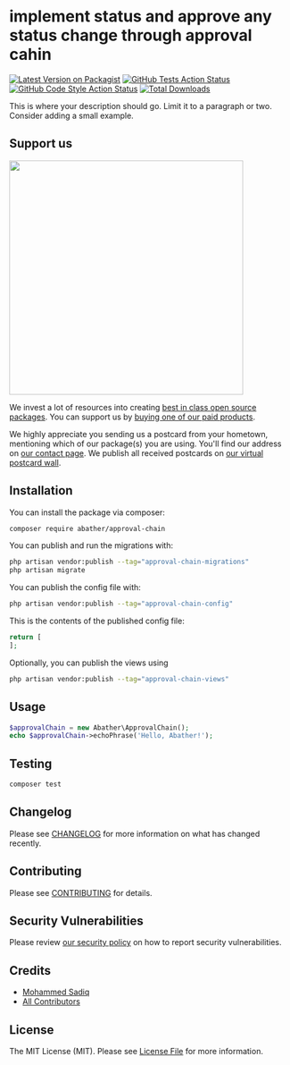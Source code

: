 # implement status and approve any status change through approval cahin

[![Latest Version on Packagist](https://img.shields.io/packagist/v/abather/approval-chain.svg?style=flat-square)](https://packagist.org/packages/abather/approval-chain)
[![GitHub Tests Action Status](https://img.shields.io/github/actions/workflow/status/abather/approval-chain/run-tests.yml?branch=main&label=tests&style=flat-square)](https://github.com/abather/approval-chain/actions?query=workflow%3Arun-tests+branch%3Amain)
[![GitHub Code Style Action Status](https://img.shields.io/github/actions/workflow/status/abather/approval-chain/fix-php-code-style-issues.yml?branch=main&label=code%20style&style=flat-square)](https://github.com/abather/approval-chain/actions?query=workflow%3A"Fix+PHP+code+style+issues"+branch%3Amain)
[![Total Downloads](https://img.shields.io/packagist/dt/abather/approval-chain.svg?style=flat-square)](https://packagist.org/packages/abather/approval-chain)

This is where your description should go. Limit it to a paragraph or two. Consider adding a small example.

## Support us

[<img src="https://github-ads.s3.eu-central-1.amazonaws.com/approval-chain.jpg?t=1" width="419px" />](https://spatie.be/github-ad-click/approval-chain)

We invest a lot of resources into creating [best in class open source packages](https://spatie.be/open-source). You can support us by [buying one of our paid products](https://spatie.be/open-source/support-us).

We highly appreciate you sending us a postcard from your hometown, mentioning which of our package(s) you are using. You'll find our address on [our contact page](https://spatie.be/about-us). We publish all received postcards on [our virtual postcard wall](https://spatie.be/open-source/postcards).

## Installation

You can install the package via composer:

```bash
composer require abather/approval-chain
```

You can publish and run the migrations with:

```bash
php artisan vendor:publish --tag="approval-chain-migrations"
php artisan migrate
```

You can publish the config file with:

```bash
php artisan vendor:publish --tag="approval-chain-config"
```

This is the contents of the published config file:

```php
return [
];
```

Optionally, you can publish the views using

```bash
php artisan vendor:publish --tag="approval-chain-views"
```

## Usage

```php
$approvalChain = new Abather\ApprovalChain();
echo $approvalChain->echoPhrase('Hello, Abather!');
```

## Testing

```bash
composer test
```

## Changelog

Please see [CHANGELOG](CHANGELOG.md) for more information on what has changed recently.

## Contributing

Please see [CONTRIBUTING](CONTRIBUTING.md) for details.

## Security Vulnerabilities

Please review [our security policy](../../security/policy) on how to report security vulnerabilities.

## Credits

- [Mohammed Sadiq](https://github.com/Abather)
- [All Contributors](../../contributors)

## License

The MIT License (MIT). Please see [License File](LICENSE.md) for more information.

